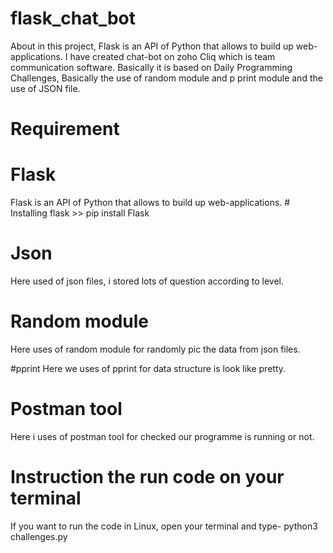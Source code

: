 # flask_chat_bot
About in this project, Flask is an API of Python that allows to build up web-applications. I have created chat-bot on zoho Cliq which is team communication software.
Basically it is based on Daily Programming Challenges, Basically the use of random module and p print module and the use of JSON file.

# Requirement
# Flask
 Flask is an API of Python that allows to build up web-applications.
    # Installing flask
        >> pip install Flask
        
# Json
Here used of json files, i stored lots of question according to level.

# Random module
Here uses of random module for randomly pic the data from json files.

#pprint
Here we uses of pprint for data structure is look like pretty.


# Postman tool
Here i uses of postman tool for checked our programme is running or not.

# Instruction the run code on your terminal
  If you want to run the code in Linux, open your terminal and type- python3 challenges.py


